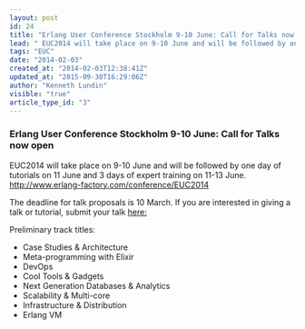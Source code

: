 ```yaml
---
layout: post
id: 24
title: "Erlang User Conference Stockholm 9-10 June: Call for Talks now open"
lead: " EUC2014 will take place on 9-10 June and will be followed by one day of tutorials on 11 June and 3 days of expert training on 11-13 June. "
tags: "EUC"
date: "2014-02-03"
created_at: "2014-02-03T12:38:41Z"
updated_at: "2015-09-30T16:29:06Z"
author: "Kenneth Lundin"
visible: "true"
article_type_id: "3"
---
```


### Erlang User Conference Stockholm 9-10 June: Call for Talks now open

 EUC2014 will take place on 9-10 June and will be followed by one day of tutorials on 11 June and 3 days of expert training on 11-13 June. <http://www.erlang-factory.com/conference/EUC2014>

 The deadline for talk proposals is 10 March. If you are interested in giving a talk or tutorial, submit your talk [here:](https://docs.google.com/spreadsheet/viewform?formkey=dGVPT0ZLTDRjWVJ3czd2UGprZG90anc6MA#gid=0)


 Preliminary track titles:
* Case Studies & Architecture
* Meta-programming with Elixir
* DevOps
* Cool Tools & Gadgets
* Next Generation Databases & Analytics
* Scalability & Multi-core
* Infrastructure & Distribution
* Erlang VM
 
